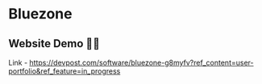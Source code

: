 # Bluezone
## Website Demo :man_technologist:	
Link - https://devpost.com/software/bluezone-g8myfv?ref_content=user-portfolio&ref_feature=in_progress
